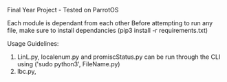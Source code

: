 Final Year Project - Tested on ParrotOS

Each module is dependant from each other
Before attempting to run any file, make sure to install dependancies
(pip3 install -r requirements.txt)

Usage Guidelines: 
1. LinL.py, localenum.py and promiscStatus.py can be run through the CLI using ('sudo python3', FileName.py)
2. lbc.py,
